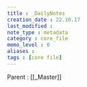 ```yaml
---
title : _DailyNotes
creation_date : 22.10.17
last_modified :
note_type : metadata
category : core_file
memo_level : 0
aliases : 
tags : [core file]
---
```


Parent : [[_Master]]